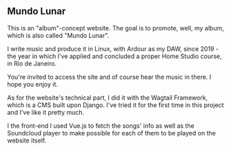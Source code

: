 ## Mundo Lunar

This is an "album"-concept website. The goal is to promote, well, my album, which is also called "Mundo Lunar".

I write music and produce it in Linux, with Ardour as my DAW, since 2019 - the year in which I've applied and concluded a proper Home Studio course, in Rio de Janeiro.

You're invited to access the site and of course hear the music in there. I hope you enjoy it.

As for the website's technical part, I did it with the Wagtail Framework, which is a CMS built upon Django. I've tried it for the first time in this project and I've like it pretty much.

I the front-end I used Vue.js to fetch the songs' info as well as the Soundcloud player to make possible for each of them to be played on the website itself.